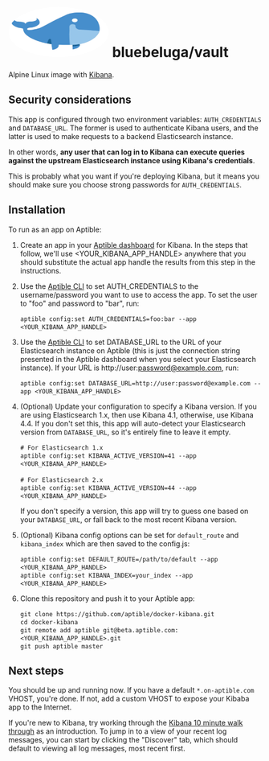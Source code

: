 
# [<img src=".bluebeluga.png" height="100" width="200" style="border-radius: 50%;" alt="@fancyremarker" />](https://github.com/blue-beluga/docker-vault) bluebeluga/vault

Alpine Linux image with [Kibana](https://www.elastic.co/products/kibana).

## Security considerations

This app is configured through two environment variables: `AUTH_CREDENTIALS`
and `DATABASE_URL`. The former is used to authenticate Kibana users, and the
latter is used to make requests to a backend Elasticsearch instance.

In other words, **any user that can log in to Kibana can execute queries
against the upstream Elasticsearch instance using Kibana's credentials**.

This is probably what you want if you're deploying Kibana, but it means you
should make sure you choose strong passwords for `AUTH_CREDENTIALS`.


## Installation

To run as an app on Aptible:

 1. Create an app in your [Aptible dashboard](https://dashboard.aptible.com) for Kibana. In the
    steps that follow, we'll use &lt;YOUR_KIBANA_APP_HANDLE&gt; anywhere that you should substitute the
    actual app handle the results from this step in the instructions.

 2. Use the [Aptible CLI](https://github.com/aptible/aptible-cli) to set AUTH_CREDENTIALS to the
    username/password you want to use to access the app. To set the user to "foo" and password
    to "bar", run:

    ```
    aptible config:set AUTH_CREDENTIALS=foo:bar --app <YOUR_KIBANA_APP_HANDLE>
    ```

 3. Use the [Aptible CLI](https://github.com/aptible/aptible-cli) to set DATABASE_URL to the
    URL of your Elasticsearch instance on Aptible (this is just the connection string presented
    in the Aptible dashboard when you select your Elasticsearch instance). If your URL is
    http://user:password@example.com, run:

    ```
    aptible config:set DATABASE_URL=http://user:password@example.com --app <YOUR_KIBANA_APP_HANDLE>
    ```

 4. (Optional) Update your configuration to specify a Kibana version. If you are
    using Elasticsearch 1.x, then use Kibana 4.1, otherwise, use Kibana 4.4. If
    you don't set this, this app will auto-detect your Elasticsearch version
    from `DATABASE_URL`, so it's entirely fine to leave it empty.

    ```
    # For Elasticsearch 1.x
    aptible config:set KIBANA_ACTIVE_VERSION=41 --app <YOUR_KIBANA_APP_HANDLE>

    # For Elasticsearch 2.x
    aptible config:set KIBANA_ACTIVE_VERSION=44 --app <YOUR_KIBANA_APP_HANDLE>
    ```

    If you don't specify a version, this app will try to guess one based on your
    `DATABASE_URL`, or fall back to the most recent Kibana version.

 5. (Optional) Kibana config options can be set for `default_route` and `kibana_index` which are then saved to the config.js:

    ```
    aptible config:set DEFAULT_ROUTE=/path/to/default --app <YOUR_KIBANA_APP_HANDLE>
    aptible config:set KIBANA_INDEX=your_index --app <YOUR_KIBANA_APP_HANDLE>
    ```

 6. Clone this repository and push it to your Aptible app:

    ```
    git clone https://github.com/aptible/docker-kibana.git
    cd docker-kibana
    git remote add aptible git@beta.aptible.com:<YOUR_KIBANA_APP_HANDLE>.git
    git push aptible master
    ```


## Next steps

You should be up and running now. If you have a default `*.on-aptible.com` VHOST, you're done. If not, add a custom VHOST to expose your Kibaba app to the Internet.

If you're new to Kibana, try working through the
[Kibana 10 minute walk through](http://www.elasticsearch.org/guide/en/kibana/current/using-kibana-for-the-first-time.html) as an introduction. To jump in to
a view of your recent log messages, you can start by clicking the "Discover" tab, which should default to viewing all log messages, most recent
first.
